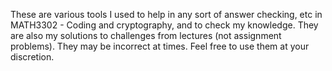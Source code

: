 These are various tools I used to help in any sort of answer checking, etc in MATH3302 - Coding and cryptography, and to check my knowledge. They are also my solutions to challenges from lectures (not assignment problems). They may be incorrect at times. Feel free to use them at your discretion.
